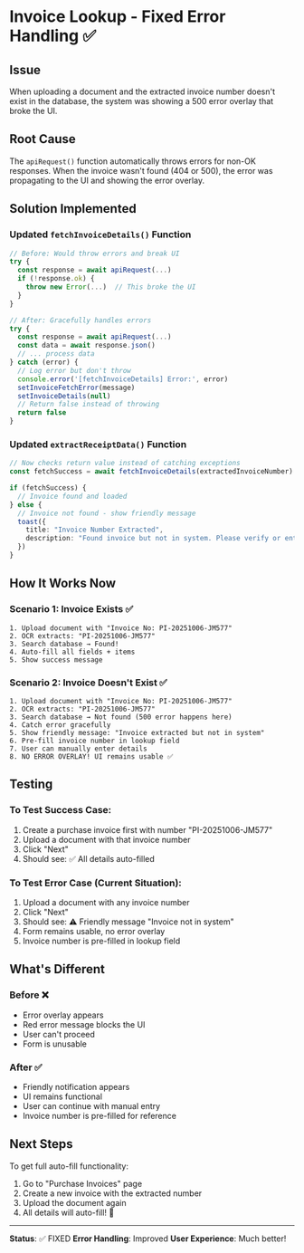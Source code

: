# Invoice Lookup - Fixed Error Handling ✅

## Issue
When uploading a document and the extracted invoice number doesn't exist in the database, the system was showing a 500 error overlay that broke the UI.

## Root Cause
The `apiRequest()` function automatically throws errors for non-OK responses. When the invoice wasn't found (404 or 500), the error was propagating to the UI and showing the error overlay.

## Solution Implemented

### Updated `fetchInvoiceDetails()` Function
```typescript
// Before: Would throw errors and break UI
try {
  const response = await apiRequest(...)
  if (!response.ok) {
    throw new Error(...)  // This broke the UI
  }
}

// After: Gracefully handles errors
try {
  const response = await apiRequest(...)
  const data = await response.json()
  // ... process data
} catch (error) {
  // Log error but don't throw
  console.error('[fetchInvoiceDetails] Error:', error)
  setInvoiceFetchError(message)
  setInvoiceDetails(null)
  // Return false instead of throwing
  return false
}
```

### Updated `extractReceiptData()` Function
```typescript
// Now checks return value instead of catching exceptions
const fetchSuccess = await fetchInvoiceDetails(extractedInvoiceNumber)

if (fetchSuccess) {
  // Invoice found and loaded
} else {
  // Invoice not found - show friendly message
  toast({
    title: "Invoice Number Extracted",
    description: "Found invoice but not in system. Please verify or enter manually."
  })
}
```

## How It Works Now

### Scenario 1: Invoice Exists ✅
```
1. Upload document with "Invoice No: PI-20251006-JM577"
2. OCR extracts: "PI-20251006-JM577"
3. Search database → Found!
4. Auto-fill all fields + items
5. Show success message
```

### Scenario 2: Invoice Doesn't Exist ✅
```
1. Upload document with "Invoice No: PI-20251006-JM577"
2. OCR extracts: "PI-20251006-JM577"
3. Search database → Not found (500 error happens here)
4. Catch error gracefully
5. Show friendly message: "Invoice extracted but not in system"
6. Pre-fill invoice number in lookup field
7. User can manually enter details
8. NO ERROR OVERLAY! UI remains usable ✅
```

## Testing

### To Test Success Case:
1. Create a purchase invoice first with number "PI-20251006-JM577"
2. Upload a document with that invoice number
3. Click "Next"
4. Should see: ✅ All details auto-filled

### To Test Error Case (Current Situation):
1. Upload a document with any invoice number
2. Click "Next"
3. Should see: ⚠️ Friendly message "Invoice not in system"
4. Form remains usable, no error overlay
5. Invoice number is pre-filled in lookup field

## What's Different

### Before ❌
- Error overlay appears
- Red error message blocks the UI
- User can't proceed
- Form is unusable

### After ✅
- Friendly notification appears
- UI remains functional
- User can continue with manual entry
- Invoice number is pre-filled for reference

## Next Steps

To get full auto-fill functionality:
1. Go to "Purchase Invoices" page
2. Create a new invoice with the extracted number
3. Upload the document again
4. All details will auto-fill! 🎉

---

**Status**: ✅ FIXED
**Error Handling**: Improved
**User Experience**: Much better!
